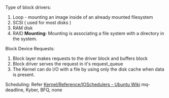 Type of block drivers:
1. Loop - mounting an image inside of an already mounted filesystem
2. SCSI ( used for most disks )
3. RAM disk
4. RAID
**Mounting:**
Mounting is associating a file system with a directory in the system.

Block Device Requests:
1. Block layer makes requests to the driver block and buffers block
2. Block driver serves the request in it's request_queue
3. The Kernel can do I/O with a file by using only the disk cache when data is present.

Scheduling:
Refer
[Kernel/Reference/IOSchedulers - Ubuntu Wiki](https://wiki.ubuntu.com/Kernel/Reference/IOSchedulers)
mq-deadline, Kyber, BFQ, none


